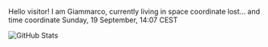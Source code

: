 Hello visitor! I am Giammarco, currently living in space coordinate lost... and time coordinate Sunday, 19 September, 14:07 CEST

![GitHub Stats](https://github-readme-stats.vercel.app/api?username=grcasanova)
